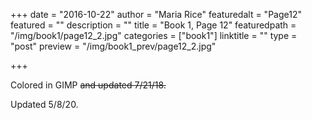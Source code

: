 +++
date = "2016-10-22"
author = "Maria Rice"
featuredalt = "Page12"
featured = ""
description = ""
title = "Book 1, Page 12"
featuredpath = "/img/book1/page12_2.jpg"
categories = ["book1"]
linktitle = ""
type = "post"
preview = "/img/book1_prev/page12_2.jpg"

+++

Colored in GIMP ~~and updated 7/21/18.~~

Updated 5/8/20.
